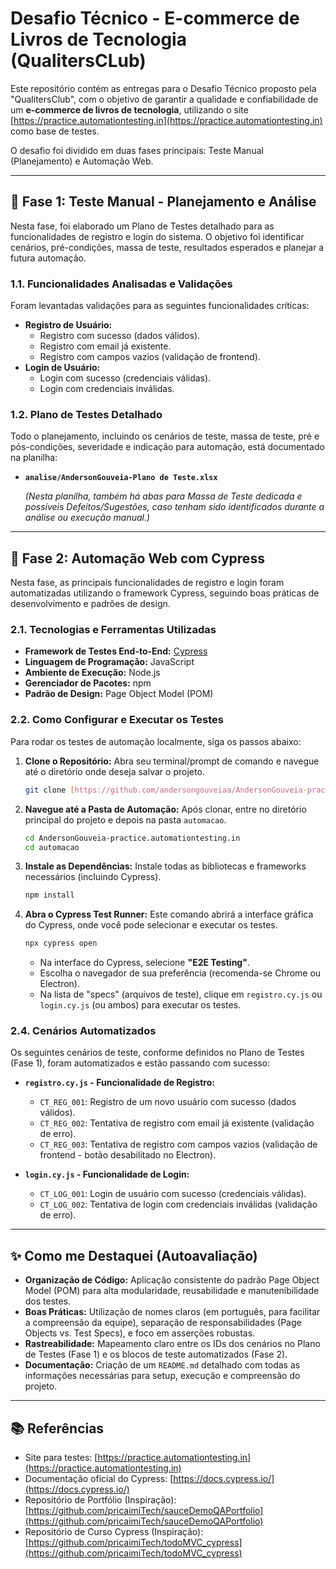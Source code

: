 # Desafio Técnico - E-commerce de Livros de Tecnologia (QualitersCLub)

Este repositório contém as entregas para o Desafio Técnico proposto pela "QualitersClub", com o objetivo de garantir a qualidade e confiabilidade de um **e-commerce de livros de tecnologia**, utilizando o site [https://practice.automationtesting.in](https://practice.automationtesting.in) como base de testes.

O desafio foi dividido em duas fases principais: Teste Manual (Planejamento) e Automação Web.

---

## 🚀 Fase 1: Teste Manual - Planejamento e Análise

Nesta fase, foi elaborado um Plano de Testes detalhado para as funcionalidades de registro e login do sistema. O objetivo foi identificar cenários, pré-condições, massa de teste, resultados esperados e planejar a futura automação.

### 1.1. Funcionalidades Analisadas e Validações

Foram levantadas validações para as seguintes funcionalidades críticas:

* **Registro de Usuário:**
    * Registro com sucesso (dados válidos).
    * Registro com email já existente.
    * Registro com campos vazios (validação de frontend).
* **Login de Usuário:**
    * Login com sucesso (credenciais válidas).
    * Login com credenciais inválidas.

### 1.2. Plano de Testes Detalhado

Todo o planejamento, incluindo os cenários de teste, massa de teste, pré e pós-condições, severidade e indicação para automação, está documentado na planilha:

* **`analise/AndersonGouveia-Plano de Teste.xlsx`**

    *(Nesta planilha, também há abas para Massa de Teste dedicada e possíveis Defeitos/Sugestões, caso tenham sido identificados durante a análise ou execução manual.)*

---

## 🤖 Fase 2: Automação Web com Cypress

Nesta fase, as principais funcionalidades de registro e login foram automatizadas utilizando o framework Cypress, seguindo boas práticas de desenvolvimento e padrões de design.

### 2.1. Tecnologias e Ferramentas Utilizadas

* **Framework de Testes End-to-End:** [Cypress](https://www.cypress.io/)
* **Linguagem de Programação:** JavaScript
* **Ambiente de Execução:** Node.js
* **Gerenciador de Pacotes:** npm
* **Padrão de Design:** Page Object Model (POM)


### 2.2. Como Configurar e Executar os Testes

Para rodar os testes de automação localmente, siga os passos abaixo:

1.  **Clone o Repositório:**
    Abra seu terminal/prompt de comando e navegue até o diretório onde deseja salvar o projeto.
    ```bash
    git clone [https://github.com/andersongouveiaa/AndersonGouveia-practice.automationtesting.in.git](https://github.com/andersongouveiaa/AndersonGouveia-practice.automationtesting.in.git)
    ```

2.  **Navegue até a Pasta de Automação:**
    Após clonar, entre no diretório principal do projeto e depois na pasta `automacao`.
    ```bash
    cd AndersonGouveia-practice.automationtesting.in
    cd automacao
    ```

3.  **Instale as Dependências:**
    Instale todas as bibliotecas e frameworks necessários (incluindo Cypress).
    ```bash
    npm install
    ```

4.  **Abra o Cypress Test Runner:**
    Este comando abrirá a interface gráfica do Cypress, onde você pode selecionar e executar os testes.
    ```bash
    npx cypress open
    ```
    * Na interface do Cypress, selecione **"E2E Testing"**.
    * Escolha o navegador de sua preferência (recomenda-se Chrome ou Electron).
    * Na lista de "specs" (arquivos de teste), clique em `registro.cy.js` ou `login.cy.js` (ou ambos) para executar os testes.

### 2.4. Cenários Automatizados

Os seguintes cenários de teste, conforme definidos no Plano de Testes (Fase 1), foram automatizados e estão passando com sucesso:

* **`registro.cy.js` - Funcionalidade de Registro:**
    * `CT_REG_001`: Registro de um novo usuário com sucesso (dados válidos).
    * `CT_REG_002`: Tentativa de registro com email já existente (validação de erro).
    * `CT_REG_003`: Tentativa de registro com campos vazios (validação de frontend - botão desabilitado no Electron).

* **`login.cy.js` - Funcionalidade de Login:**
    * `CT_LOG_001`: Login de usuário com sucesso (credenciais válidas).
    * `CT_LOG_002`: Tentativa de login com credenciais inválidas (validação de erro).

---

## ✨ Como me Destaquei (Autoavaliação)

* **Organização de Código:** Aplicação consistente do padrão Page Object Model (POM) para alta modularidade, reusabilidade e manutenibilidade dos testes.
* **Boas Práticas:** Utilização de nomes claros (em português, para facilitar a compreensão da equipe), separação de responsabilidades (Page Objects vs. Test Specs), e foco em asserções robustas.
* **Rastreabilidade:** Mapeamento claro entre os IDs dos cenários no Plano de Testes (Fase 1) e os blocos de teste automatizados (Fase 2).
* **Documentação:** Criação de um `README.md` detalhado com todas as informações necessárias para setup, execução e compreensão do projeto.

---

## 📚 Referências

* Site para testes: [https://practice.automationtesting.in](https://practice.automationtesting.in)
* Documentação oficial do Cypress: [https://docs.cypress.io/](https://docs.cypress.io/)
* Repositório de Portfólio (Inspiração): [https://github.com/pricaimiTech/sauceDemoQAPortfolio](https://github.com/pricaimiTech/sauceDemoQAPortfolio)
* Repositório de Curso Cypress (Inspiração): [https://github.com/pricaimiTech/todoMVC_cypress](https://github.com/pricaimiTech/todoMVC_cypress)
